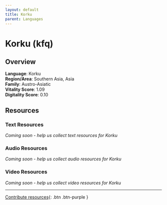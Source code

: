```yaml
---
layout: default
title: Korku
parent: Languages
---
```


# Korku (kfq)

## Overview

**Language**: Korku  
**Region/Area**: Southern Asia, Asia  
**Family**: Austro-Asiatic  
**Vitality Score**: 1.09  
**Digitality Score**: 0.10  

## Resources

### Text Resources
*Coming soon - help us collect text resources for Korku*

### Audio Resources
*Coming soon - help us collect audio resources for Korku*

### Video Resources
*Coming soon - help us collect video resources for Korku*

---

[Contribute resources](https://fairtrain.github.io/){: .btn .btn-purple }
